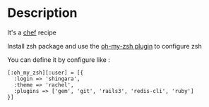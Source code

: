 # Description

It's a [chef](http://wiki.opscode.com/display/chef/Home) recipe

Install zsh package and use the [oh-my-zsh
plugin](https://github.com/robbyrussell/oh-my-zsh) to configure zsh

You can define it by configure like :

```
[:oh_my_zsh][:user] = [{
  :login => 'shingara',
  :theme => 'rachel',
  :plugins => ['gem', 'git', 'rails3', 'redis-cli', 'ruby']
}]


